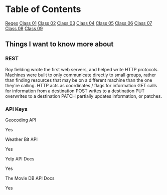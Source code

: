 # Table of Contents

[Regex](regex.md)
[Class 01](class-01.md)
[Class 02](class-02.md)
[Class 03](class-03.md)
[Class 04](class-04.md)
[Class 05](class-05.md)
[Class 06](class-06.md)
[Class 07](class-07.md)
[Class 08](class-08.md)
[Class 09](class-09.md)

## Things I want to know more about

### REST

Roy fielding wrote the first web servers, and helped write HTTP protocols.
Machines were built to only communicate directly to small groups, rather than finding resources that may be on a different machine than the one they're calling.
HTTP acts as coordinates / flags for information
GET calls for information from a destination
POST writes to a destination
PUT overwrites to a destination
PATCH partially updates information, or patches.

### API Keys

Geocoding API

Yes

Weather Bit API

Yes

Yelp API Docs

Yes

The Movie DB API Docs

Yes
